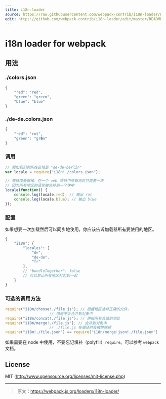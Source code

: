 ```yaml
---
title: i18n-loader
source: https://raw.githubusercontent.com/webpack-contrib/i18n-loader/master/README.md
edit: https://github.com/webpack-contrib/i18n-loader/edit/master/README.md
---
```

# i18n loader for webpack

##  用法

### ./colors.json

``` javascript
{
	"red": "red",
	"green": "green",
	"blue": "blue"
}
```

### ./de-de.colors.json

``` javascript
{
	"red": "rot",
	"green": "gr�n"
}
```

### 调用

``` javascript
// 假如我们的所在区域是 "de-de-berlin"
var locale = require("i18n!./colors.json");

// 等待准备就绪，在一个 web 项目中所有地区只需要一次
// 因为所有地区的语言被合并到一个块中
locale(function() {
	console.log(locale.red); // 输出 rot
	console.log(locale.blue); // 输出 blue
});
```

### 配置

如果想要一次加载然后可以同步地使用，你应该告诉加载器所有要使用的地区。

``` javascript
{
	"i18n": {
		"locales": [
			"de",
			"de-de",
			"fr"
		],
		// "bundleTogether": false
		// 可以禁止所有地区打包到一起
	}
}
```

### 可选的调用方法

``` javascript
require("i18n/choose!./file.js"); // 根据地区选择正确的文件，
					// 但是不会合并到对象中
require("i18n/concat!./file.js"); // 拼接所有合适的地区
require("i18n/merge!./file.js"); // 合并到对象中
					// ./file.js 在编译时会被排除掉
require("i18n!./file.json") == require("i18n/merge!json!./file.json")
```

如果需要在 node 中使用，不要忘记填补（polyfill）`require`。可以参考 `webpack` 文档。

## License

MIT (http://www.opensource.org/licenses/mit-license.php)

***

> 原文：https://webpack.js.org/loaders/i18n-loader/
